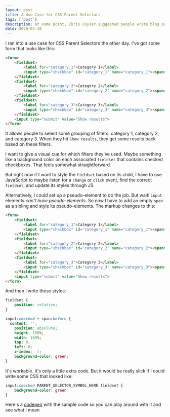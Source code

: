 ```yaml
---
layout: post
title: A Use Case for CSS Parent Selectors
tags: ['post']
description: At some point, Chris Coyier suggested people write blog posts presenting why they might need parent selectors. Here's mine.
date: 2020-04-10
---
```


I ran into a use case for CSS Parent Selectors the other day. I've got some form that looks like this: 

```html
<form>
    <fieldset>
        <label for="category_1">Category 1</label>
        <input type="checkbox" id="category_1" name="category_1"><span></span><br><br>
    </fieldset>
    <fieldset>
        <label for="category_2">Category 2</label>
        <input type="checkbox" id="category_2" name="category_2"><span></span><br><br>
    </fieldset>
    <fieldset>
        <label for="category_3">Category 3</label>
        <input type="checkbox" id="category_3" name="category_3"><span></span><br><br>
    </fieldset>
    <input type="submit" value="Show results">
</form>    
```

It allows people to select some grouping of filters: category 1, category 2, and category 3. When they hit `Show results`, they get some results back based on these filters. 

I want to give a visual cue for which filters they've used. Maybe something like a background color on each associated `fieldset` that contains checked checkboxes. That feels somewhat straightforward. 

But right now if I want to style the `fieldset` based on its child, I have to use JavaScript to maybe listen for a `change` or `click` event, find the correct `fieldset`, and update its styles through JS. 

Alternatively, I could set up a pseudo-element to do the job. But wait! `input` elements *can't have pseudo-elements*. So now I have to add an empty `span` as a sibling and style its pseudo-elements. The markup changes to this: 

```html
<form>
    <fieldset>
        <label for="category_1">Category 1</label>
        <input type="checkbox" id="category_1" name="category_1"><span></span><br><br>
    </fieldset>
    <fieldset>
        <label for="category_2">Category 2</label>
        <input type="checkbox" id="category_2" name="category_2"><span></span><br><br>
    </fieldset>
    <fieldset>
        <label for="category_3">Category 3</label>
        <input type="checkbox" id="category_3" name="category_3"><span></span><br><br>
    </fieldset>
    <input type="submit" value="Show results">
</form>    
```

And then I write these styles:

```css
fieldset {
    position: relative;
}

input:checked + span:before {
  content: '';
    position: absolute;
    height: 100%;
    width: 100%;
    top: 0;
    left: 0;
    z-index: -1;
    background-color: green;
}
```

It's workable. It's only a little extra code. But it would be really slick if I could write some CSS that looked like: 

```css
input:checked PARENT_SELECTOR_SYMBOL_HERE fieldset {
    background-color: green
}
```

Here's a [codepen](https://codepen.io/ogdenstudios/pen/jObEqpZ) with the sample code so you can play around with it and see what I mean